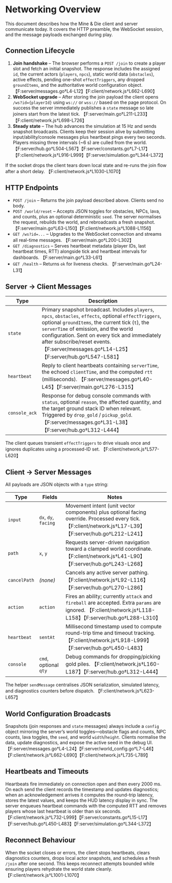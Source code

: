 # Networking Overview

This document describes how the Mine & Die client and server communicate today. It covers the HTTP preamble, the WebSocket session, and the message payloads exchanged during play.

## Connection Lifecycle

1. **Join handshake** – The browser performs a `POST /join` to create a player slot and fetch an initial snapshot. The response includes the assigned `id`, the current actors (`players`, `npcs`), static world data (`obstacles`), active effects, pending one-shot `effectTriggers`, any dropped `groundItems`, and the authoritative world configuration object. 【F:server/messages.go†L4-L12】【F:client/network.js†L662-L690】
2. **WebSocket upgrade** – After storing the join payload the client opens `/ws?id={playerId}` using `ws://` or `wss://` based on the page protocol. On success the server immediately publishes a `state` message so late joiners start from the latest tick. 【F:server/main.go†L211-L233】【F:client/network.js†L698-L726】
3. **Steady state** – The hub advances the simulation at 15 Hz and sends snapshot broadcasts. Clients keep their session alive by submitting input/ability/console messages plus heartbeat pings every two seconds. Players missing three intervals (~6 s) are culled from the world. 【F:server/hub.go†L504-L567】【F:server/constants.go†L7-L17】【F:client/network.js†L916-L999】【F:server/simulation.go†L344-L372】

If the socket drops the client tears down local state and re-runs the join flow after a short delay. 【F:client/network.js†L1030-L1070】

## HTTP Endpoints

- `POST /join` – Returns the join payload described above. Clients send no body.
- `POST /world/reset` – Accepts JSON toggles for obstacles, NPCs, lava, and counts, plus an optional deterministic `seed`. The server normalises the request, rebuilds the world, and rebroadcasts a fresh snapshot. 【F:server/main.go†L63-L150】【F:client/network.js†L1088-L1156】
- `GET /ws?id=...` – Upgrades to the WebSocket connection and streams all real-time messages. 【F:server/main.go†L200-L302】
- `GET /diagnostics` – Serves heartbeat metadata (player IDs, last heartbeat times, RTT) alongside tick and heartbeat intervals for dashboards. 【F:server/main.go†L33-L61】
- `GET /health` – Returns `ok` for liveness checks. 【F:server/main.go†L24-L31】

## Server → Client Messages

| Type | Description |
| --- | --- |
| `state` | Primary snapshot broadcast. Includes `players`, `npcs`, `obstacles`, `effects`, optional `effectTriggers`, optional `groundItems`, the current tick (`t`), the `serverTime` of emission, and the world configuration. Sent on every tick and immediately after subscribe/reset events. 【F:server/messages.go†L14-L25】【F:server/hub.go†L547-L581】 |
| `heartbeat` | Reply to client heartbeats containing `serverTime`, the echoed `clientTime`, and the computed `rtt` (milliseconds). 【F:server/messages.go†L40-L45】【F:server/main.go†L276-L315】 |
| `console_ack` | Response for debug console commands with `status`, optional `reason`, the affected quantity, and the target ground stack ID when relevant. Triggered by `drop_gold` / `pickup_gold`. 【F:server/messages.go†L31-L38】【F:server/hub.go†L312-L444】 |

The client queues transient `effectTriggers` to drive visuals once and ignores duplicates using a processed-ID set. 【F:client/network.js†L577-L620】

## Client → Server Messages

All payloads are JSON objects with a `type` string:

| Type | Fields | Notes |
| --- | --- | --- |
| `input` | `dx`, `dy`, `facing` | Movement intent (unit vector components) plus optional facing override. Processed every tick. 【F:client/network.js†L17-L39】【F:server/hub.go†L212-L241】 |
| `path` | `x`, `y` | Requests server-driven navigation toward a clamped world coordinate. 【F:client/network.js†L41-L90】【F:server/hub.go†L243-L268】 |
| `cancelPath` | _(none)_ | Cancels any active server pathing. 【F:client/network.js†L92-L116】【F:server/hub.go†L270-L286】 |
| `action` | `action` | Fires an ability; currently `attack` and `fireball` are accepted. Extra `params` are ignored. 【F:client/network.js†L118-L158】【F:server/hub.go†L288-L310】 |
| `heartbeat` | `sentAt` | Millisecond timestamp used to compute round-trip time and timeout tracking. 【F:client/network.js†L918-L999】【F:server/hub.go†L450-L483】 |
| `console` | `cmd`, optional `qty` | Debug commands for dropping/picking gold piles. 【F:client/network.js†L160-L187】【F:server/hub.go†L312-L444】 |

The helper `sendMessage` centralises JSON serialization, simulated latency, and diagnostics counters before dispatch. 【F:client/network.js†L623-L657】

## World Configuration Broadcasts

Snapshots (join responses and `state` messages) always include a `config` object mirroring the server’s world toggles—obstacle flags and counts, NPC counts, lava toggles, the `seed`, and world `width`/`height`. Clients normalise the data, update diagnostics, and expose the active seed in the debug UI. 【F:server/messages.go†L4-L24】【F:server/world_config.go†L7-L46】【F:client/network.js†L662-L690】【F:client/network.js†L735-L789】

## Heartbeats and Timeouts

Heartbeats fire immediately on connection open and then every 2000 ms. On each send the client records the timestamp and updates diagnostics; when an acknowledgement arrives it computes the round-trip latency, stores the latest values, and keeps the HUD latency display in sync. The server enqueues heartbeat commands with the computed RTT and removes players whose last heartbeat is older than six seconds. 【F:client/network.js†L732-L999】【F:server/constants.go†L15-L17】【F:server/hub.go†L450-L483】【F:server/simulation.go†L344-L372】

## Reconnect Behaviour

When the socket closes or errors, the client stops heartbeats, clears diagnostics counters, drops local actor snapshots, and schedules a fresh `/join` after one second. This keeps reconnect attempts bounded while ensuring players rehydrate the world state cleanly. 【F:client/network.js†L1001-L1070】
